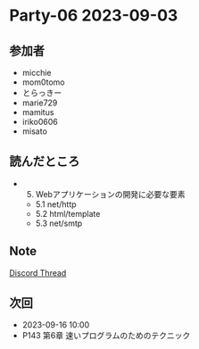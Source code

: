 # Party-06 2023-09-03

## 参加者
- micchie
- mom0tomo
- とらっきー
- marie729
- mamitus
- iriko0606
- misato

## 読んだところ
- 5. Webアプリケーションの開発に必要な要素
  - 5.1 net/http
  - 5.2 html/template
  - 5.3 net/smtp

## Note
[Discord Thread](https://discord.com/channels/689414179752247409/725156029033218080/1147693391187034182)

## 次回
- 2023-09-16 10:00
- P143 第6章 速いプログラムのためのテクニック
